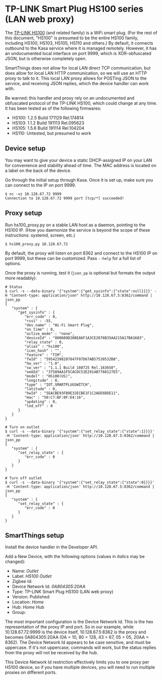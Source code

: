 # TP-LINK Smart Plug HS100 series (LAN web proxy)

The [TP-LINK HS100](http://www.tp-link.com/us/products/details/HS100.html) (and related family) is a WiFi smart plug.
(For the rest of this document, "HS100" is presumed to be the entire HS100 family, including HS100, HS103, HS105, HS110 and others.)
By default, it connects outbound to the Kasa service where it is managed remotely.
However, it has an undocumented local interface on port 9999, which is XOR-obfuscated JSON, but is otherwise completely open.

SmartThings does not allow for local LAN direct TCP communication, but does allow for local LAN HTTP communication, so we will use an HTTP proxy to talk to it.
This local LAN proxy allows for POSTing JSON to the service, and receiving JSON replies, which the device handler can work with.

Be warned: this handler and proxy rely on an undocumented and obfuscated protocol of the TP-LINK HS100, which could change at any time.
It has been tested as of the following firmwares:

* HS100: 1.2.5 Build 171129 Rel.174814
* HS103: 1.1.2 Build 191113 Rel.095623
* HS105: 1.5.6 Build 191114 Rel.104204
* HS110: Untested, but presumed to work

## Device setup

You may want to give your device a static DHCP-assigned IP on your LAN for convenience and stability ahead of time.
The MAC address is located on a label on the back of the device.

Go through the initial setup through Kasa.
Once it is set up, make sure you can connect to the IP on port 9999.

```
$ nc -vz 10.128.67.72 9999
Connection to 10.128.67.72 9999 port [tcp/*] succeeded!
```

## Proxy setup

Run hs100_proxy.py on a stable LAN host as a daemon, pointing to the HS100 IP.
(How you daemonize the service is beyond the scope of these instructions: systemd, screen, etc.)

```
$ hs100_proxy.py 10.128.67.72
```

By default, the proxy will listen on port 8362 and connect to the HS100 IP on port 9999, but these can be customized.
Pass `--help` for a full list of options.

Once the proxy is running, test it (`json_pp` is optional but formats the output more readably):

```
# Status
$ curl -s --data-binary '{"system":{"get_sysinfo":{"state":null}}}}' -H "Content-type: application/json" http://10.128.67.5:8362/command | json_pp
{
   "system" : {
      "get_sysinfo" : {
         "err_code" : 0,
         "rssi" : -55,
         "dev_name" : "Wi-Fi Smart Plug",
         "on_time" : 0,
         "active_mode" : "none",
         "deviceId" : "800609D208EA6F1A3CE2876B35AA215A17BA1683",
         "relay_state" : 0,
         "alias" : "hs100",
         "icon_hash" : "",
         "feature" : "TIM",
         "fwId" : "59542398207847F07D67AB57530532B8",
         "hw_ver" : "1.0",
         "sw_ver" : "1.1.1 Build 160725 Rel.163650",
         "oemId" : "37589AA1F5CACDC53E2914B7760127E5",
         "model" : "HS100(US)",
         "longitude" : 0,
         "type" : "IOT.SMARTPLUGSWITCH",
         "latitude" : 0,
         "hwId" : "5EACBE93FB9E32ECBE1F1C2ADE6DDE11",
         "mac" : "50:C7:BF:0F:E4:16",
         "updating" : 0,
         "led_off" : 0
      }
   }
}

# Turn on outlet
$ curl -s --data-binary '{"system":{"set_relay_state":{"state":1}}}}' -H 'Content-type: application/json' http://10.128.67.5:8362/command | json_pp
{
   "system" : {
      "set_relay_state" : {
         "err_code" : 0
      }
   }
}

# Turn off outlet
$ curl -s --data-binary '{"system":{"set_relay_state":{"state":0}}}}' -H 'Content-type: application/json' http://10.128.67.5:8362/command | json_pp
{
   "system" : {
      "set_relay_state" : {
         "err_code" : 0
      }
   }
}
```

## SmartThings setup

Install the device handler in the Developer API.

Add a New Device, with the following options (values in *italics* may be changed):

  - Name: *Outlet*
  - Label: *HS100 Outlet*
  - Zigbee Id:
  - Device Network Id: *0A804305:20AA*
  - Type: TP-LINK Smart Plug HS100 (LAN web proxy)
  - Version: Published
  - Location: *Home*
  - Hub: *Home Hub*
  - Group:

The most important configuration is the Device Network Id.
This is the hex representation of the proxy IP and port.
So in our example, while 10.128.67.72:9999 is the device itself, 10.128.67.5:8362 is the proxy and becomes 0A804305:20AA (0A = 10, 80 = 128, 43 = 67, 05 = 05, 20AA = 8362).
The Device Network Id appears to be case sensitive, and must be uppercase.
If it's not uppercase, commands will work, but the status replies from the proxy will not be received by the hub.

This Device Network Id restriction effectively limits you to one proxy per HS100 device, so if you have multiple devices, you will need to run multiple proxies on different ports.
